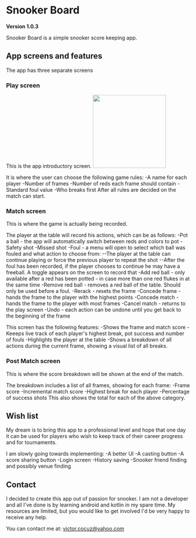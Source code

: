 # Snooker Board
**Version 1.0.3**

Snooker Board is a simple snooker score keeping app.

## App screens and features
The app has three separate screens

### Play screen
This is the app introductory screen. 
<img src="https://user-images.githubusercontent.com/21157326/198108585-f93fef5c-767b-416e-8b3f-089adeddc753.jpg" width="200">


It is where the user can choose the following game rules:
-A name for each player
-Number of frames
-Number of reds each frame should contain
-Standard foul value
-Who breaks first
After all rules are decided on the match can start.

### Match screen 
This is where the game is actually being recorded. 

The player at the table will record his actions, which can be as follows:
-Pot a ball - the app will automatically switch between reds and colors to pot
-Safety shot
-Missed shot
-Foul - a menu will open to select which ball was fouled and what action to choose from:
--The player at the table can continue playing or force the previous player to repeat the shot
--After the foul has been recorded, if the player chooses to continue he may have a freeball. A toggle appears on the screen to record that
-Add red ball - only available after a red has been potted - in case more than one red flukes in at the same time
-Remove red ball - removes a red ball of the table. Should only be used before a foul.
-Rerack - resets the frame
-Concede frame - hands the frame to the player with the highest points
-Concede match - hands the frame to the player with most frames
-Cancel match - returns to the play screen
-Undo - each action can be undone until you get back to the beginning of the frame

This screen has the following features:
-Shows the frame and match score
-Keeeps live track of each player's highest break, pot success and number of fouls
-Highlights the player at the table
-Shows a breakdown of all actions during the current frame, showing a visual list of all breaks.

### Post Match screen
This is where the score breakdown will be shown at the end of the match.

The breakdown includes a list of all frames, showing for each frame:
-Frame score
-Incremental match score
-Highest break for each player
-Percentage of success shots
This also shows the total for each of the above category.

## Wish list
My dream is to bring this app to a professional level and hope that one day it can be used for players who wish to keep track of their career progress and for tournaments.

I am slowly going towards implementing:
-A better UI
-A casting button
-A score sharing button
-Login screen
-History saving
-Snooker friend finding and possibly venue finding

## Contact
I decided to create this app out of passion for snooker. I am not a developer and all I've done is by learning android and kotlin in my spare time. My resources are limited, but you would like to get involved I'd be very happy to receive any help. 

You can contact me at:
victor.cocuz@yahoo.com
